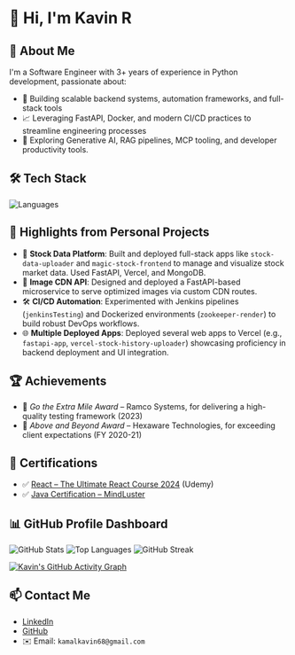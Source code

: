 # 👋 Hi, I'm Kavin R

## 🚀 About Me
I'm a Software Engineer with 3+ years of experience in Python development, passionate about:
- 🔧 Building scalable backend systems, automation frameworks, and full-stack tools
- 📈 Leveraging FastAPI, Docker, and modern CI/CD practices to streamline engineering processes
- 🧠 Exploring Generative AI, RAG pipelines, MCP tooling, and developer productivity tools.

## 🛠️ Tech Stack
![Languages](https://skillicons.dev/icons?i=python,fastapi,java,react,redux,html,css,tailwind,flask,nodejs,spring,docker,kubernetes,mongodb,mysql,redis,linux,aws,jenkins,postman,kafka,rabbitmq)

## 💼 Highlights from Personal Projects
- 🚀 **Stock Data Platform**: Built and deployed full-stack apps like `stock-data-uploader` and `magic-stock-frontend` to manage and visualize stock market data. Used FastAPI, Vercel, and MongoDB.
- 🧰 **Image CDN API**: Designed and deployed a FastAPI-based microservice to serve optimized images via custom CDN routes.
- 🛠️ **CI/CD Automation**: Experimented with Jenkins pipelines (`jenkinsTesting`) and Dockerized environments (`zookeeper-render`) to build robust DevOps workflows.
- 🌐 **Multiple Deployed Apps**: Deployed several web apps to Vercel (e.g., `fastapi-app`, `vercel-stock-history-uploader`) showcasing proficiency in backend deployment and UI integration.

## 🏆 Achievements
- 🏅 *Go the Extra Mile Award* – Ramco Systems, for delivering a high-quality testing framework (2023)
- 🏅 *Above and Beyond Award* – Hexaware Technologies, for exceeding client expectations (FY 2020-21)

## 📜 Certifications
- ✅ [React – The Ultimate React Course 2024](https://ude.my/UC-1abcb217-fd77-489f-9584-6d7a12679413) (Udemy)
- ✅ [Java Certification – MindLuster](https://www.mindluster.com/student/certificate/10809380906)

## 📊 GitHub Profile Dashboard

![GitHub Stats](https://github-readme-stats.vercel.app/api?username=kamalkavin68&show_icons=true&theme=radical)
![Top Languages](https://github-readme-stats.vercel.app/api/top-langs/?username=kamalkavin68&layout=compact&theme=radical)
![GitHub Streak](https://streak-stats.demolab.com?user=kamalkavin68&theme=radical)

<!-- GitHub Activity Graph -->
[![Kavin's GitHub Activity Graph](https://github-readme-activity-graph.vercel.app/graph?username=kamalkavin68&theme=radical)](https://github.com/kamalkavin68)

## 📫 Contact Me
- [LinkedIn](https://linkedin.com/in/kavin-r-b05a12b0)
- [GitHub](https://github.com/kamalkavin68)
- ✉️ Email: `kamalkavin68@gmail.com`
